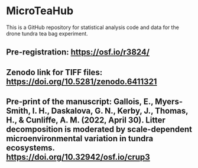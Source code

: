 # MicroTeaHub
This is a GitHub repository for statistical analysis code and data for the drone tundra tea bag experiment.


## Pre-registration: https://osf.io/r3824/

## Zenodo link for TIFF files: https://doi.org/10.5281/zenodo.6411321 

## Pre-print of the manuscript: Gallois, E., Myers-Smith, I. H., Daskalova, G. N., Kerby, J., Thomas, H., & Cunliffe, A. M. (2022, April 30). Litter decomposition is moderated by scale-dependent microenvironmental variation in tundra ecosystems. https://doi.org/10.32942/osf.io/crup3
